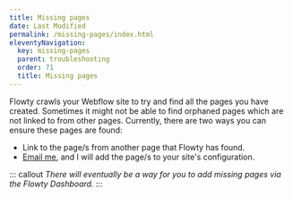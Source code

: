 ```yaml
---
title: Missing pages
date: Last Modified
permalink: /missing-pages/index.html
eleventyNavigation:
  key: missing-pages
  parent: troubleshooting
  order: 71
  title: Missing pages
---
```


Flowty crawls your Webflow site to try and find all the pages you have created. Sometimes it might not be able to find orphaned pages which are not linked to from other pages. Currently, there are two ways you can ensure these pages are found:

- Link to the page/s from another page that Flowty has found.
- [Email me](mailto:support@flowty.site), and I will add the page/s to your site's configuration.

::: callout
*There will eventually be a way for you to add missing pages via the Flowty Dashboard.*
:::